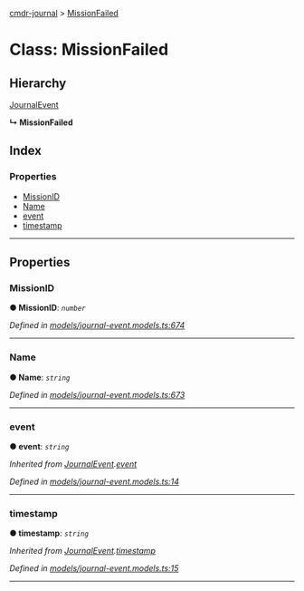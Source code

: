[cmdr-journal](../README.md) > [MissionFailed](../classes/missionfailed.md)



# Class: MissionFailed

## Hierarchy


 [JournalEvent](journalevent.md)

**↳ MissionFailed**







## Index

### Properties

* [MissionID](missionfailed.md#missionid)
* [Name](missionfailed.md#name)
* [event](missionfailed.md#event)
* [timestamp](missionfailed.md#timestamp)



---
## Properties
<a id="missionid"></a>

###  MissionID

**●  MissionID**:  *`number`* 

*Defined in [models/journal-event.models.ts:674](https://github.com/chrisbruford/cmdr-journal/blob/5b08b7d/src/models/journal-event.models.ts#L674)*





___

<a id="name"></a>

###  Name

**●  Name**:  *`string`* 

*Defined in [models/journal-event.models.ts:673](https://github.com/chrisbruford/cmdr-journal/blob/5b08b7d/src/models/journal-event.models.ts#L673)*





___

<a id="event"></a>

###  event

**●  event**:  *`string`* 

*Inherited from [JournalEvent](journalevent.md).[event](journalevent.md#event)*

*Defined in [models/journal-event.models.ts:14](https://github.com/chrisbruford/cmdr-journal/blob/5b08b7d/src/models/journal-event.models.ts#L14)*





___

<a id="timestamp"></a>

###  timestamp

**●  timestamp**:  *`string`* 

*Inherited from [JournalEvent](journalevent.md).[timestamp](journalevent.md#timestamp)*

*Defined in [models/journal-event.models.ts:15](https://github.com/chrisbruford/cmdr-journal/blob/5b08b7d/src/models/journal-event.models.ts#L15)*





___


